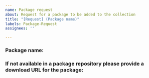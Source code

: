 ```yaml
---
name: Package request
about: Request for a package to be added to the collection
title: "[Request] (Package name)"
labels: Package-Request
assignees: ''

---
```


### Package name:

### If not available in a package repository please provide a download URL for the package:
